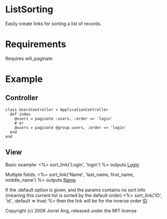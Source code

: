 # ListSorting
  Easily create links for sorting a list of records.


# Requirements
  Requires will_paginate


# Example
## Controller
    class UsersController < ApplicationController
      def index
        @users = paginate :users, :order => 'login'
        # or
        @users = paginate @group.users, :order => 'login'
      end
    end

## View
Basic example:
    <th><%= sort_link('Login', 'login') %></th>
outputs
    <th><a href="/users?sort=login">Login</a></th>

Multiple fields:
    <th><%= sort_link('Name', 'last_name, first_name, middle_name') %></th>
outputs
    <th><a href="/users?sort=last_name%2C+first_name%2C+middle_name">Name</a></th>

If the :default option is given, and the params contains no sort info
(meaning this current list is sorted by the default order)
    <th><%= sort_link('ID', 'id', :default => true) %></th>
then the link will be for the inverse order
    <th><a href="/users?sort=id+DESC">ID</a></th>


Copyright (c) 2008 Jorrel Ang, released under the MIT license
